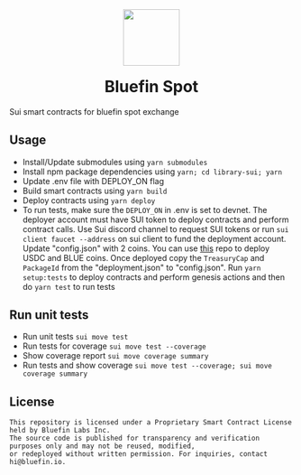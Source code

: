 <div align="center">
  <img height="100x" src="https://bluefin.io/images/bluefin-logo.svg" />

  <h1 style="margin-top:20px;">Bluefin Spot</h1>

</div>

Sui smart contracts for bluefin spot exchange

## Usage

-   Install/Update submodules using `yarn submodules`
-   Install npm package dependencies using `yarn; cd library-sui; yarn`
-   Update .env file with DEPLOY_ON flag
-   Build smart contracts using `yarn build`
-   Deploy contracts using `yarn deploy`
-   To run tests, make sure the `DEPLOY_ON` in .env is set to devnet. The deployer account must have SUI token to deploy contracts and perform contract calls. Use Sui discord channel to request SUI tokens or run `sui client faucet --address` on sui client to fund the deployment account. Update "config.json" with 2 coins. You can use [this](https://github.com/fireflyprotocol/bluefin-coin-contracts/tree/myym/coins-for-tests) repo to deploy USDC and BLUE coins. Once deployed copy the `TreasuryCap` and `PackageId` from the "deployment.json" to "config.json". Run `yarn setup:tests` to deploy contracts and perform genesis actions and then do `yarn test` to run tests


## Run unit tests
- Run unit tests `sui move test`
- Run tests for coverage `sui move test --coverage`
- Show coverage report `sui move coverage summary`
- Run tests and show coverage `sui move test --coverage; sui move coverage summary`


## License
```
This repository is licensed under a Proprietary Smart Contract License held by Bluefin Labs Inc.
The source code is published for transparency and verification purposes only and may not be reused, modified, 
or redeployed without written permission. For inquiries, contact hi@bluefin.io.
```
